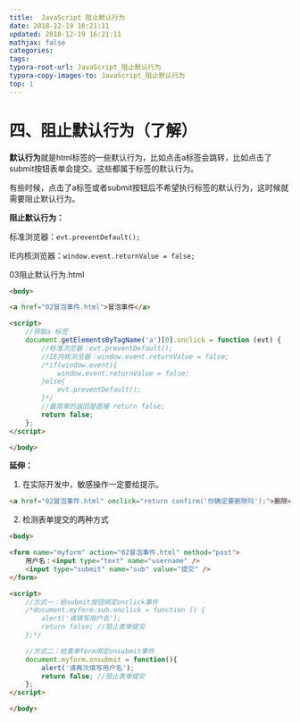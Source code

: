 ```yaml
---
title:  JavaScript 阻止默认行为
date: 2018-12-19 16:21:11
updated: 2018-12-19 16:21:11 
mathjax: false
categories: 
tags:
typora-root-url: JavaScript_阻止默认行为
typora-copy-images-to: JavaScript_阻止默认行为
top: 1
---
```



# 四、阻止默认行为（了解）

**默认行为**就是html标签的一些默认行为，比如点击a标签会跳转，比如点击了submit按钮表单会提交。这些都属于标签的默认行为。

有些时候，点击了a标签或者submit按钮后不希望执行标签的默认行为，这时候就需要阻止默认行为。



**阻止默认行为：**

标准浏览器：`evt.preventDefault();`

IE内核浏览器：`window.event.returnValue = false;`



03阻止默认行为.html

```html
<body>

<a href="02冒泡事件.html">冒泡事件</a>

<script>
    //获取a 标签
    document.getElementsByTagName('a')[0].onclick = function (evt) {
        //标准浏览器：evt.preventDefault();
        //IE内核浏览器：window.event.returnValue = false;
        /*if(window.event){
            window.event.returnValue = false;
        }else{
            evt.preventDefault();
        }*/
        //最简单的返回是直接 return false;
        return false;
    };
</script>

</body>
```

**延伸：**

1. 在实际开发中，敏感操作一定要给提示。

```html
<a href="02冒泡事件.html" onclick="return confirm('你确定要删除吗');">删除</a>
```

2. 检测表单提交的两种方式

```html
<body>

<form name="myform" action="02冒泡事件.html" method="post">
    用户名：<input type="text" name="username" />
    <input type="submit" name="sub" value="提交" />
</form>

<script>
    //方式一：给submit按钮绑定onclick事件
    /*document.myform.sub.onclick = function () {
        alert('请填写用户名');
        return false; //阻止表单提交
    };*/

    //方式二：给表单form绑定onsubmit事件
    document.myform.onsubmit = function(){
        alert('请再次填写用户名');
        return false; //阻止表单提交
    };
</script>

</body>
```



